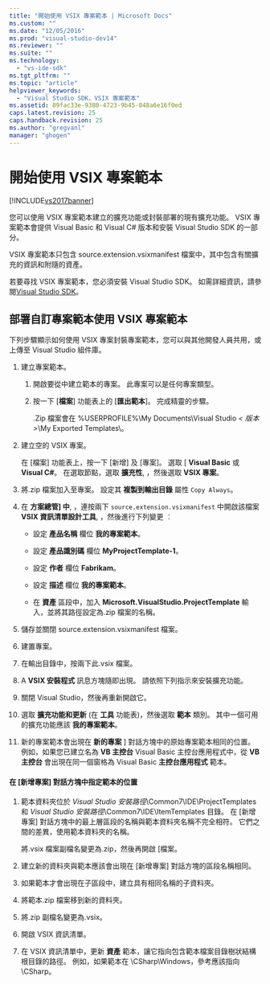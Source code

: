 ```yaml
---
title: "開始使用 VSIX 專案範本 | Microsoft Docs"
ms.custom: ""
ms.date: "12/05/2016"
ms.prod: "visual-studio-dev14"
ms.reviewer: ""
ms.suite: ""
ms.technology: 
  - "vs-ide-sdk"
ms.tgt_pltfrm: ""
ms.topic: "article"
helpviewer_keywords: 
  - "Visual Studio SDK，VSIX 專案範本"
ms.assetid: 89fac33e-9380-4723-9b45-048a6e16f0ed
caps.latest.revision: 25
caps.handback.revision: 25
ms.author: "gregvanl"
manager: "ghogen"
---
```

# 開始使用 VSIX 專案範本
[!INCLUDE[vs2017banner](../code-quality/includes/vs2017banner.md)]

您可以使用 VSIX 專案範本建立的擴充功能或封裝部署的現有擴充功能。 VSIX 專案範本會提供 Visual Basic 和 Visual C\# 版本和安裝 Visual Studio SDK 的一部分。  
  
 VSIX 專案範本只包含 source.extension.vsixmanifest 檔案中，其中包含有關擴充的資訊和附隨的資產。  
  
 若要尋找 VSIX 專案範本，您必須安裝 Visual Studio SDK。 如需詳細資訊，請參閱[Visual Studio SDK](../extensibility/visual-studio-sdk.md)。  
  
## 部署自訂專案範本使用 VSIX 專案範本  
 下列步驟顯示如何使用 VSIX 專案封裝專案範本，您可以與其他開發人員共用，或上傳至 Visual Studio 組件庫。  
  
1.  建立專案範本。  
  
    1.  開啟要從中建立範本的專案。 此專案可以是任何專案類型。  
  
    2.  按一下 \[**檔案**\] 功能表上的 \[**匯出範本**\]。 完成精靈的步驟。  
  
         .Zip 檔案會在 %USERPROFILE%\\My Documents\\Visual Studio *\< 版本 \>*\\My Exported Templates\\。  
  
2.  建立空的 VSIX 專案。  
  
     在 \[檔案\] 功能表上，按一下 \[新增\] 及 \[專案\]。 選取 \[ **Visual Basic** 或 **Visual C\#**。 在選取節點，選取 **擴充性**, ，然後選取 **VSIX 專案**。  
  
3.  將.zip 檔案加入至專案。 設定其 **複製到輸出目錄** 屬性 `Copy Always`。  
  
4.  在 **方案總管\] 中**, ，連按兩下 `source.extension.vsixmanifest` 中開啟該檔案 **VSIX 資訊清單設計工具**, ，然後進行下列變更 ︰  
  
    -   設定 **產品名稱** 欄位 **我的專案範本**。  
  
    -   設定 **產品識別碼** 欄位 **MyProjectTemplate\-1**。  
  
    -   設定 **作者** 欄位 **Fabrikam**。  
  
    -   設定 **描述** 欄位 **我的專案範本**。  
  
    -   在 **資產** 區段中，加入 **Microsoft.VisualStudio.ProjectTemplate** 輸入，並將其路徑設定為.zip 檔案的名稱。  
  
5.  儲存並關閉 source.extension.vsixmanifest 檔案。  
  
6.  建置專案。  
  
7.  在輸出目錄中，按兩下此.vsix 檔案。  
  
8.  A **VSIX 安裝程式** 訊息方塊隨即出現。 請依照下列指示來安裝擴充功能。  
  
9. 關閉 Visual Studio，然後再重新開啟它。  
  
10. 選取 **擴充功能和更新** \(在 **工具** 功能表\)，然後選取 **範本** 類別。 其中一個可用的擴充功能應該 **我的專案範本**。  
  
11. 新的專案範本會出現在 **新的專案** \] 對話方塊中的原始專案範本相同的位置。 例如，如果您已建立名為 **VB 主控台** Visual Basic 主控台應用程式中，從 **VB 主控台** 會出現在同一個窗格為 Visual Basic **主控台應用程式** 範本。  
  
#### 在 \[新增專案\] 對話方塊中指定範本的位置  
  
1.  範本資料夾位於 *Visual Studio 安裝路徑*\\Common7\\IDE\\ProjectTemplates 和 *Visual Studio 安裝路徑*\\Common7\\IDE\\ItemTemplates 目錄。 在 \[新增專案\] 對話方塊中的最上層區段的名稱與範本資料夾名稱不完全相符。 它們之間的差異，使用範本資料夾的名稱。  
  
     將.vsix 檔案副檔名變更為.zip，然後再開啟 \[檔案。  
  
2.  建立新的資料夾與範本應該會出現在 \[新增專案\] 對話方塊的區段名稱相同。  
  
3.  如果範本才會出現在子區段中，建立具有相同名稱的子資料夾。  
  
4.  將範本.zip 檔案移到新的資料夾。  
  
5.  將.zip 副檔名變更為.vsix。  
  
6.  開啟 VSIX 資訊清單。  
  
7.  在 VSIX 資訊清單中，更新 **資產** 範本，讓它指向包含範本檔案目錄樹狀結構根目錄的路徑。 例如，如果範本在 \\CSharp\\Windows，參考應該指向 \\CSharp。